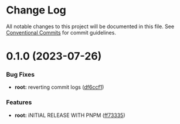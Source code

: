 # Change Log

All notable changes to this project will be documented in this file.
See [Conventional Commits](https://conventionalcommits.org) for commit guidelines.

# 0.1.0 (2023-07-26)


### Bug Fixes

* **root:** reverting commit logs ([df6ccf1](https://github.com/inscriptors/monorepo-template/commit/df6ccf12e834e721243366168907c2133cd88492))


### Features

* **root:** iNITIAL RELEASE WITH PNPM ([ff73335](https://github.com/inscriptors/monorepo-template/commit/ff7333530d66e965b15443bce51e78d3e88f99c8))
